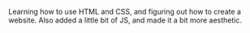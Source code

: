 Learning how to use HTML and CSS, and figuring out how to create a website. Also added a little bit of JS, and made it a bit more aesthetic.
